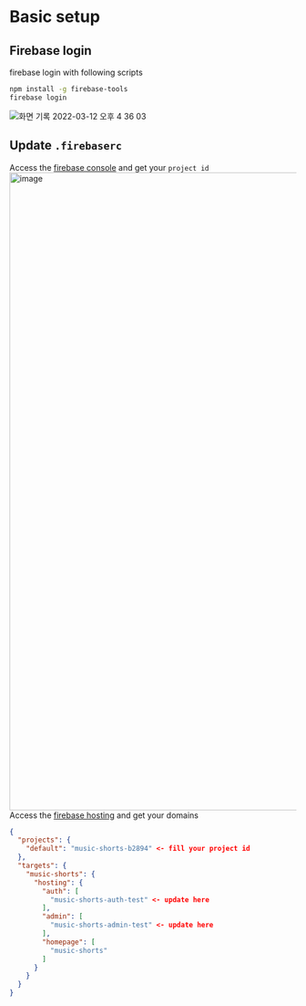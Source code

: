 # Basic setup
## Firebase login
firebase login with following scripts
```bash
npm install -g firebase-tools
firebase login
```
![화면 기록 2022-03-12 오후 4 36 03](https://user-images.githubusercontent.com/48207131/158008829-c8e3d43b-8ba0-4747-96fb-3bd04dda3d26.gif)

## Update `.firebaserc`
Access the [firebase console](./firebase.md#create-firebase-project) and get your `project id`
<img width="1118" alt="image" src="https://user-images.githubusercontent.com/48207131/158008369-45bb6192-4794-49ad-94f0-1a3cf56fda9d.png">
Access the [firebase hosting](./firebase.md#regist-admin--auth-domain-in-firebase-hosting) and get your domains
```json
{
  "projects": {
    "default": "music-shorts-b2894" <- fill your project id
  },
  "targets": {
    "music-shorts": {
      "hosting": {
        "auth": [
          "music-shorts-auth-test" <- update here
        ],
        "admin": [
          "music-shorts-admin-test" <- update here
        ],
        "homepage": [
          "music-shorts"
        ]
      }
    }
  }
}
```